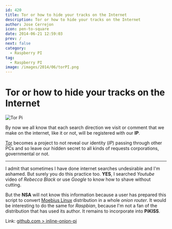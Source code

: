 ```yaml
---
id: 420
title: Tor or how to hide your tracks on the Internet
description: Tor or how to hide your tracks on the Internet
author: Jose Cerrejon
icon: pen-to-square
date: 2014-06-21 12:59:03
prev: /
next: false
category:
  - Raspberry PI
tag:
  - Raspberry PI
image: /images/2014/06/torPI.png
---
```


# Tor or how to hide your tracks on the Internet

![Tor Pi](/images/2014/06/torPI.png)

By now we all know that each search direction we visit or comment that we make on the internet, like it or not, will be registered with our **IP**.

[Tor](http://en.wikipedia.org/wiki/Tor) becomes a project to not reveal our identity (*IP*) passing through other PCs and so leave our hidden secret to all kinds of requests corporations, governmental or not.

- - -
I admit that sometimes I have done internet searches undesirable and I'm ashamed. But surely you  do this practice too. **YES**, I searched *Youtube* video of *Rebecca Black* or use *Google* to know how to shave without cutting.

But the **NSA** will not know this information because a user has prepared this script  to convert [Moebius Linux](http://moebiuslinux.sourceforge.net/) distribution in a whole *onion router*. It would be interesting to do the same for *Raspbian*, because I'm not a fan of the distribution that has used its author. It remains to incorporate into **PiKISS**.

Link: [github.com > inline-onion-pi](https://github.com/blufro93/inline-onion-pi)